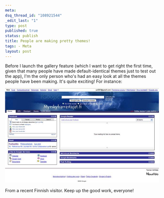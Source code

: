 ```yaml
--- 
meta: 
dsq_thread_id: "108921544" 
_edit_last: "1" 
type: post 
published: true 
status: publish 
title: People are making pretty themes! 
tags: - Meta 
layout: post 
--- 
```


Before I launch the gallery feature (which I want to get right the first time, given that many people have made default-identical themes just to test out the app), I'm the only person who's had an easy look at all the themes people have been making. It's quite exciting! For instance: 

[![A Finnish Theme](/images/atheme.jpg)](/images/atheme.jpg)

From a recent Finnish visitor. Keep up the good work, everyone!